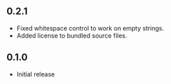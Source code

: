## 0.2.1

- Fixed whitespace control to work on empty strings.
- Added license to bundled source files.

## 0.1.0

- Initial release